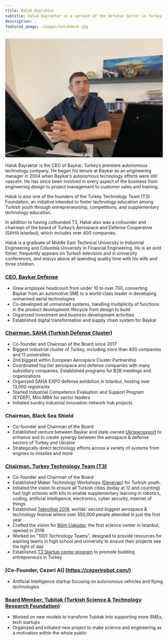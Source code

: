 ```yaml
---
title: Haluk Bayraktar
subtitle: Haluk Bayraktar is a servant of the Defense Sector in Turkey particularly and the EMEA region in general.
description: .
featured_image: /images/halukdesk.jpg
---
```


![](/images/halukdesk.jpg)

Haluk Bayraktar is the CEO of Baykar, Turkey’s premiere autonomous technology company.  He began his tenure at Baykar as an engineering manager in 2004 when Baykar’s autonomous technology efforts were still nascent.  He has since been involved in every aspect of the business from engineering design to project management to customer sales and training.  

Haluk is also one of the founders of the Turkey Technology Team (T3) Foundation, an initiative intended to foster technology education among Turkish youth through entrepreneurship, competitions, and supplementary technology education. 

In addition to having cofounded T3, Haluk also was a cofounder and chairman of the board of Turkey’s Aerospace and Defense Cooperative (SAHA Istanbul), which includes over 400 companies.  

Haluk is a graduate of Middle East Technical University in Industrial Engineering and Columbia University in Financial Engineering.  He is an avid fisher, frequently appears on Turkish television and in university conferences, and enjoys above all spending quality time with his wife and three children.
<br>

### [CEO, Baykar Defense](http://www.baykarsavunma.com/) 

* Grew employee headcount from under 10 to over 700, converting Baykar from an automotive SME to a world-class leader in developing unmanned aerial technologies
* Co-developed all unmanned systems, handling multiplicity of functions in the product development lifecycle from design to build
* Organized investment and business development activities
* Established digital transformation and supply chain system for Baykar

### [Chairman, SAHA (Turkish Defense Cluster)](https://www.sahaistanbul.org.tr/)

* Co-founder and Chairman of the Board since 2017
* Biggest industrial cluster of Turkey, including more than 400 companies and 11 universities
* 2nd biggest within European Aerospace Cluster Partnership
* Coordinated top tier aerospace and defense companies with many subsidiary companies. Established programs for B2B meetings and organizations
* Organized SAHA EXPO defense exhibition in Istanbul, hosting over 13,000 registrants
* Started Industrial Competence Evaluation and Support Program (EYDEP), Mini MBA for sector leaders
* Initiated sundry industrial innovation network hub projects

### Chairman, Black Sea Shield
* Co-founder and Chairman of the Board
* Established venture between Baykar and state-owned [Ukrspecexport](http://www.ukrspecexport.com/index/index/lang/eng) to enhance and to create synergy between the aerospace & defense sectors of Turkey and Ukraine
* Strategically direct technology efforts across a variety of systems from engines to missiles and more

### [Chairman, Turkey Technology Team (T3)](http://turkiyeteknolojitakimi.org/en/)

* Co-founder and Chairman of the Board
* Established Maker Technology Workshops ([Deneyap](https://deneyap.org/)) for Turkish youth. 
* Initiated the vision to ensure all Turkish cities (today at 12 and counting) had high schools with kits to enable supplementary learning in robotics, coding, artificial intelligence, electronics, cyber security, internet of things 
* Established [Teknofest 2018](https://www.teknofest.org/), worlds' second biggest aerospace & technology festival where over 550,000 people attended in just the first year
* Crafted the vision for [Bilim Usküdar](https://www.bilimuskudar.org), the first science center in Istanbul, opened in 2018
* Worked on "1001 Technology Teams", designed to provide resources for aspiring teams in high school and university to ensure their projects see the light of day
* Established [T3 Startup center program](https://www.t3gm.org/) to promote budding entrepreneurs in Turkey

### [Co-Founder, Cezeri AI] (https://cezerirobot.com/)
* Artificial Intelligence startup focusing on autonomous vehicles and flying technologies

### [Board Member, Tubitak (Turkish Science & Technology Research Foundation)](http://www.tubitak.gov.tr/) 

* Worked on new models to transform Tubitak into supporting more SMEs, tech startups 
* Organized and initiated new project to make science and engineering as a motivation within the whole public
